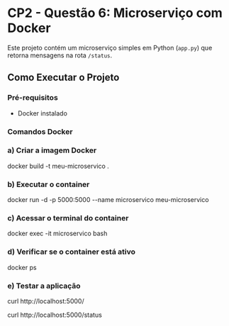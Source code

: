 # CP2 - Questão 6: Microserviço com Docker

Este projeto contém um microserviço simples em Python (`app.py`) que retorna mensagens na rota `/status`.

## Como Executar o Projeto

### Pré-requisitos
- Docker instalado

### Comandos Docker

### a) Criar a imagem Docker

docker build -t meu-microservico .

### b) Executar o container

docker run -d -p 5000:5000 --name microservico meu-microservico

### c) Acessar o terminal do container

docker exec -it microservico bash

### d) Verificar se o container está ativo

docker ps

### e) Testar a aplicação

curl http://localhost:5000/

curl http://localhost:5000/status
